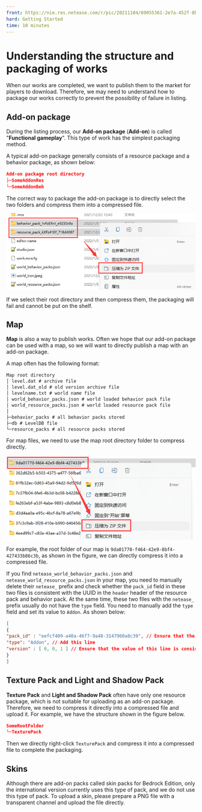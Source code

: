 ```yaml
--- 
front: https://nie.res.netease.com/r/pic/20211104/69055361-2e7a-452f-8b1a-f23e1262a03a.jpg 
hard: Getting Started 
time: 10 minutes 
--- 
```

# Understanding the structure and packaging of works 

When our works are completed, we want to publish them to the market for players to download. Therefore, we may need to understand how to package our works correctly to prevent the possibility of failure in listing. 

## Add-on package 

During the listing process, our **Add-on package** (**Add-on**) is called "**Functional gameplay**". This type of work has the simplest packaging method. 

A typical add-on package generally consists of a resource package and a behavior package, as shown below: 

```json 
Add-on package root directory 
├─SomeAddonRes 
└─SomeAddonBeh 
``` 

The correct way to package the add-on package is to directly select the two folders and compress them into a compressed file. 

![](./images/18.1_addon.png) 

If we select their root directory and then compress them, the packaging will fail and cannot be put on the shelf. 

## Map 

**Map** is also a way to publish works. Often we hope that our add-on package can be used with a map, so we will want to directly publish a map with an add-on package. 

A map often has the following format: 

```shell 
Map root directory 
│ level.dat # archive file 
│ level.dat_old # old version archive file 
│ levelname.txt # world name file 
│ world_behavior_packs.json # world loaded behavior pack file 
│ world_resource_packs.json # world loaded resource pack file 
│ 
├─behavior_packs # all behavior packs stored 
├─db # LevelDB file 
└─resource_packs # all resource packs stored 
``` 

For map files, we need to use the map root directory folder to compress directly. 

![](./images/18.1_world.png)


For example, the root folder of our map is `9da01770-f464-42e9-8bf4-427433b86c3b`, as shown in the figure, we can directly compress it into a compressed file. 

If you find `netease_world_behavior_packs.json` and `netease_world_resource_packs.json` in your map, you need to manually delete their `netease_` prefix and check whether the `pack_id` field in these two files is consistent with the UUID in the `header` header of the resource pack and behavior pack. At the same time, these two files with the `netease_` prefix usually do not have the `type` field. You need to manually add the `type` field and set its value to `Addon`. As shown below: 

```json 
[ 
{ 
"pack_id" : "eefcf409-a40a-46f7-9a48-3147960a8c39", // Ensure that the value of the changed line is consistent with the UUID in the add-on package 
"type": "Addon", // Add this line 
"version" : [ 0, 0, 1 ] // Ensure that the value of this line is consistent with the version in the add-on package 
} 
] 
``` 

## Texture Pack and Light and Shadow Pack 

**Texture Pack** and **Light and Shadow Pack** often have only one resource package, which is not suitable for uploading as an add-on package. Therefore, we need to compress it directly into a compressed file and upload it. For example, we have the structure shown in the figure below. 

```json 
SomeRootFolder 
└─TexturePack 
``` 

Then we directly right-click `TexturePack` and compress it into a compressed file to complete the packaging. 

## Skins 

Although there are add-on packs called skin packs for Bedrock Edition, only the international version currently uses this type of pack, and we do not use this type of pack. To upload a skin, please prepare a PNG file with a transparent channel and upload the file directly.